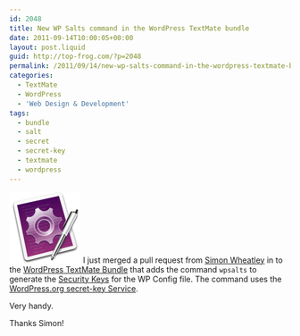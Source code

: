```yaml
---
id: 2048
title: New WP Salts command in the WordPress TextMate bundle
date: 2011-09-14T10:00:05+00:00
layout: post.liquid
guid: http://top-frog.com/?p=2048
permalink: /2011/09/14/new-wp-salts-command-in-the-wordpress-textmate-bundle/
categories:
  - TextMate
  - WordPress
  - 'Web Design & Development'
tags:
  - bundle
  - salt
  - secret
  - secret-key
  - textmate
  - wordpress
---
```

<img class="alignright" src="/assets/articles/TextMate-icon.png" alt="TextMate Icon" aria-hidden="true" /> I just merged a pull request from [Simon Wheatley](https://github.com/simonwheatley) in to the [WordPress TextMate Bundle](/projects/wordpress-textmate-bundle/) that adds the command `wpsalts` to generate the [Security Keys](http://codex.wordpress.org/Editing_wp-config.php#Security_Keys) for the WP Config file. The command uses the [WordPress.org secret-key Service](https://api.wordpress.org/secret-key/1.1/salt).

Very handy. 

Thanks Simon!

